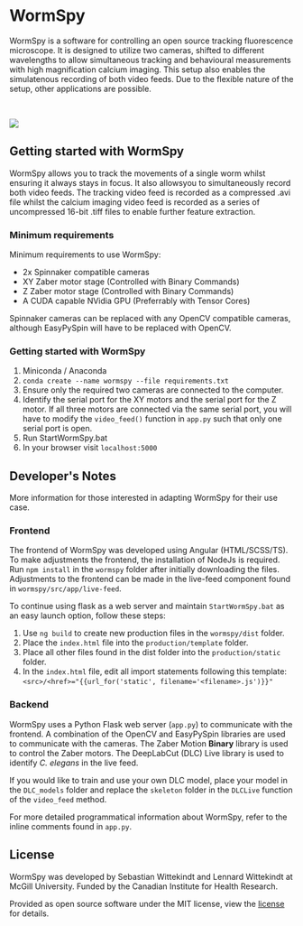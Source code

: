 # WormSpy

WormSpy is a software for controlling an open source tracking fluorescence microscope. It is designed to utilize two cameras, shifted to different wavelengths to allow simultaneous tracking and behavioural measurements with high magnification calcium imaging. This setup also enables the simulatenous recording of both video feeds. Due to the flexible nature of the setup, other applications are possible. 

<br/>

![](Demo.gif)

## Getting started with WormSpy

WormSpy allows you to track the movements of a single worm whilst ensuring it always stays in focus. It also allowsyou to simultaneously record both video feeds. The tracking video feed is recorded as a compressed .avi file whilst the calcium imaging video feed is recorded as a series of uncompressed 16-bit .tiff files to enable further feature extraction.

### Minimum requirements
Minimum requirements to use WormSpy:
- 2x Spinnaker compatible cameras
- XY Zaber motor stage (Controlled with Binary Commands) 
- Z Zaber motor stage (Controlled with Binary Commands)
- A CUDA capable NVidia GPU (Preferrably with Tensor Cores)

Spinnaker cameras can be replaced with any OpenCV compatible cameras, although EasyPySpin will have to be replaced with OpenCV.

### Getting started with WormSpy
1. Miniconda / Anaconda 
2. `conda create --name wormspy --file requirements.txt`
3. Ensure only the required two cameras are connected to the computer.
4. Identify the serial port for the XY motors and the serial port for the Z motor. 
If all three motors are connected via the same serial port, you will have to modify the `video_feed()` function in `app.py` such that only one serial port is open. 
5. Run StartWormSpy.bat
6. In your browser visit `localhost:5000`

## Developer's Notes
More information for those interested in adapting WormSpy for their use case.

### Frontend 
The frontend of WormSpy was developed using Angular (HTML/SCSS/TS). To make adjustments the frontend, the installation of NodeJs is required. Run `npm install` in the `wormspy` folder after initially downloading the files. Adjustments to the frontend can be made in the live-feed component found in `wormspy/src/app/live-feed`. 

To continue using flask as a web server and maintain `StartWormSpy.bat` as an easy launch option, follow these steps:
1. Use `ng build` to create new production files in the `wormspy/dist` folder. 
2. Place the `index.html` file into the `production/template` folder. 
3. Place all other files found in the dist folder into the `production/static` folder. 
4. In the `index.html` file, edit all import statements following this template: `<src>/<href>="{{url_for('static', filename='<filename>.js')}}"`

### Backend
WormSpy uses a Python Flask web server (`app.py`) to communicate with the frontend. A combination of the OpenCV and EasyPySpin libraries are used to communicate with the cameras. The Zaber Motion **Binary** library is used to control the Zaber motors. The DeepLabCut (DLC) Live library is used to identify _C. elegans_ in the live feed. 

If you would like to train and use your own DLC model, place your model in the `DLC_models` folder and replace the `skeleton` folder in the `DLCLive` function of the `video_feed` method.

For more detailed programmatical information about WormSpy, refer to the inline comments found in `app.py`.  

## License

WormSpy was developed by Sebastian Wittekindt and Lennard Wittekindt at McGill University. Funded by the Canadian Institute for Health Research.

Provided as open source software under the MIT license, view the [license](LICENSE.TXT) for details.
